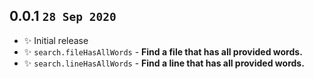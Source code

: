 ## 0.0.1 `28 Sep 2020`

- ✨ Initial release
- ✨ `search.fileHasAllWords` - **Find a file that has all provided words.**
- ✨ `search.lineHasAllWords` - **Find a line that has all provided words.**


